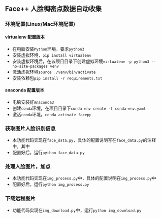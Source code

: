 ## Face++ 人脸稠密点数据自动收集

### 环境配置(Linux/Mac环境配置)
#### virtualenv 配置版本
- 在电脑安装`Python`环境，要求`python3` 
- 安装虚拟环境，`pip install virtualenv`
- 安装虚拟环境后，在该项目目录下创建虚拟环境`virtualenv -p python3 --no-site-packages venv`
- 激活虚拟环境`source ./venv/bin/activate`
- 安装依赖包`pip install -r requirements.txt`

#### anaconda 配置版本
- 电脑安装好`Anaconda3`
- 创建`conda`环境，在项目目录下`conda env create -f conda-env.yaml`
- 激活`conda`环境，`conda activate facepp`

### 获取图片人脸识别信息
- 本功能代码实现在`face_data.py`，具体的配置说明写在`face_data.py`的注释中，其中
- 配置好后，运行`python face_data.py` 

### 处理人脸图片，加点
- 本功能代码实现在`img_process.py`中，具体的配置说明在`img_process.py`中
- 配置好后，运行`python img_process.py`

### 下载远程图片
- 功能代码实现在`img_download.py`中，运行`python img_download.py`